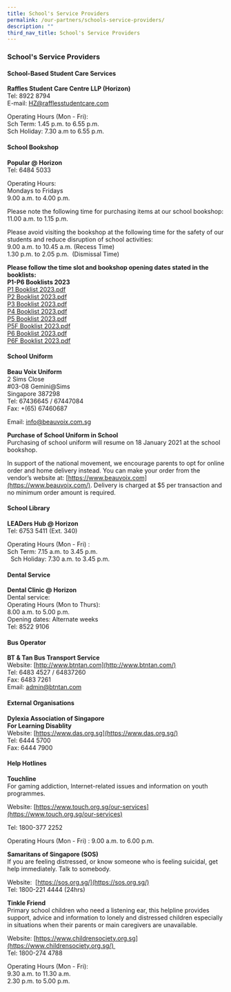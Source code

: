 ```yaml
---
title: School's Service Providers
permalink: /our-partners/schools-service-providers/
description: ""
third_nav_title: School's Service Providers
---
```

### **School's Service Providers**
#### **School-Based Student Care Services**
**Raffles Student Care Centre LLP (Horizon)**<br>
Tel: 8922 8794<br>
E-mail: [HZ@rafflesstudentcare.com](mailto:HZ@rafflesstudentcare.com)

Operating Hours (Mon - Fri):<br>
Sch Term: 1.45 p.m. to 6.55 p.m. <br>
Sch Holiday: 7.30 a.m to 6.55 p.m.

#### **School Bookshop**
**Popular @ Horizon**<br>
Tel: 6484 5033

Operating Hours:<br>
Mondays to Fridays<br>
9.00 a.m. to 4.00 p.m.

Please note the following time for purchasing items at our school bookshop:<br>
11.00 a.m. to 1.15 p.m.

Please avoid visiting the bookshop at the following time for the safety of our students and reduce disruption of school activities:<br>
9.00 a.m. to 10.45 a.m. (Recess Time)<br>
1.30 p.m. to 2.05 p.m.  (Dismissal Time)

**Please follow the time slot and bookshop opening dates stated in the booklists:**<br>
**P1-P6 Booklists 2023**<br>
[P1 Booklist 2023.pdf](/files/booklistp1.pdf)<br>
[P2 Booklist 2023.pdf](/files/booklistp2.pdf)<br>
[P3 Booklist 2023.pdf](/files/booklistp3.pdf)<br>
[P4 Booklist 2023.pdf](/files/booklistp4.pdf)<br>
[P5 Booklist 2023.pdf](/files/booklistp5.pdf)<br>
[P5F Booklist 2023.pdf](/files/booklistp5f.pdf)<br>
[P6 Booklist 2023.pdf](/files/booklistp6.pdf)<br>
[P6F Booklist 2023.pdf](/files/booklistp6f.pdf)

#### **School Uniform**
**Beau Voix Uniform**<br>
2 Sims Close<br>
#03-08 Gemini@Sims<br>
Singapore 387298 <br>
Tel: 67436645 / 67447084<br>
Fax: +(65) 67460687<br>

Email: [info@beauvoix.com.sg](mailto:info@beauvoix.com.sg)

**Purchase of School Uniform in School**<br>
Purchasing of school uniform will resume on 18 January 2021 at the school bookshop. 

In support of the national movement, we encourage parents to opt for online order and home delivery instead. You can make your order from the vendor’s website at: [https://www.beauvoix.com](https://www.beauvoix.com/). Delivery is charged at $5 per transaction and no minimum order amount is required.

#### **School Library**
**LEADers Hub @ Horizon**<br>
Tel: 6753 5411 (Ext. 340)

Operating Hours (Mon - Fri) : <br>
Sch Term: 7.15 a.m. to 3.45 p.m.<br> 
Sch Holiday: 7.30 a.m. to 3.45 p.m.

#### **Dental Service**
**Dental Clinic @ Horizon**<br>
Dental service:<br>
Operating Hours (Mon to Thurs):<br>
8.00 a.m. to 5.00 p.m.<br>
Opening dates: Alternate weeks<br>
Tel: 8522 9106

#### **Bus Operator**
**BT & Tan Bus Transport Service**<br>
Website: [http://www.btntan.com](http://www.btntan.com/)<br>
Tel: 6483 4527 / 64837260<br>
Fax: 6483 7261<br>
Email: [admin@btntan.com](mailto:admin@btntan.com)

#### **External Organisations**
**Dylexia Association of Singapore**<br>
**For Learning Disablity**<br>
Website: [https://www.das.org.sg](https://www.das.org.sg/)<br>
Tel: 6444 5700<br>
Fax: 6444 7900

#### **Help Hotlines**
**Touchline**<br>
For gaming addiction, Internet-related issues and information on youth programmes.

Website: [https://www.touch.org.sg/our-services](https://www.touch.org.sg/our-services)

Tel: 1800-377 2252

Operating Hours (Mon - Fri) : 9.00 a.m. to 6.00 p.m.

**Samaritans of Singapore (SOS)**<br>
If you are feeling distressed, or know someone who is feeling suicidal, get help immediately. Talk to somebody.

Website:  [https://sos.org.sg/](https://sos.org.sg/)<br>
Tel: 1800-221 4444 (24hrs)

**Tinkle Friend**<br>
Primary school children who need a listening ear, this helpline provides support, advice and information to lonely and distressed children especially in situations when their parents or main caregivers are unavailable.

Website: [https://www.childrensociety.org.sg](https://www.childrensociety.org.sg/) <br>
Tel: 1800-274 4788 

Operating Hours (Mon - Fri):<br>
9.30 a.m. to 11.30 a.m.<br>
2.30 p.m. to 5.00 p.m.